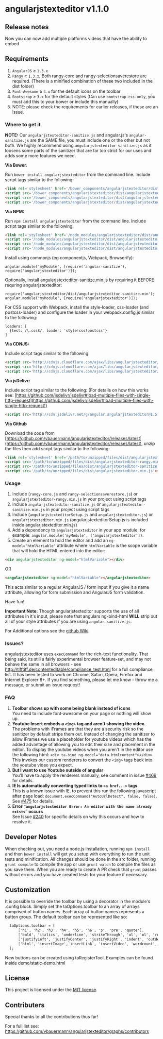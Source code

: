 angularjstexteditor v1.1.0
===========

## Release notes

Now you can now add multiple platforms videos that have the ability to embed

## Requirements

1. `AngularJS` ≥ `1.3.x`
2. `Rangy` ≥ `1.3.x`, Both rangy-core and rangy-selectionsaverestore are required. (There is a minified combination of these two included in the dist folder)
3. `Font-Awesome` ≥ `4.x` for the default icons on the toolbar
1. `Bootstrap` ≥ `3.x` for the default styles (Can use `bootstrap-css-only`, you must add this to your bower or include this manually)
5. NOTE: please check the requirements for earlier releases, if these are an issue.

### Where to get it

**NOTE:** Our `angularjstexteditor-sanitize.js` and angular.js's `angular-sanitize.js` are the SAME file, you must include one or the other but not both. We highly recommend using `angularjstexteditor-sanitize.js` as it loosens some parts of the sanitizer that are far too strict for our uses and adds some more features we need.

**Via Bower:**

Run `bower install angularjstexteditor` from the command line.
Include script tags similar to the following:
```html
<link rel='stylesheet' href='/bower_components/angularjstexteditor/dist/angularjstexteditor.css'>
<script src='/bower_components/angularjstexteditor/dist/angularjstexteditor-rangy.min.js'></script>
<script src='/bower_components/angularjstexteditor/dist/angularjstexteditor-sanitize.min.js'></script>
<script src='/bower_components/angularjstexteditor/dist/angularjstexteditor.min.js'></script>
```

**Via NPM:**

Run `npm install angularjstexteditor` from the command line.
Include script tags similar to the following:
```html
<link rel='stylesheet' href='/node_modules/angularjstexteditor/dist/angularjstexteditor.css'>
<script src='/node_modules/angularjstexteditor/dist/angularjstexteditor-rangy.min.js'></script>
<script src='/node_modules/angularjstexteditor/dist/angularjstexteditor-sanitize.min.js'></script>
<script src='/node_modules/angularjstexteditor/dist/angularjstexteditor.min.js'></script>
```
Install using commonjs (eg componentjs, Webpack, Browserify):
```
angular.module('myModule', [require('angular-sanitize'), require('angularjstexteditor')]);
```
Optionally, install angularjstexteditor-sanitize.min.js by requiring it BEFORE requring angularjstexteditor:
```
require('angularjstexteditor/dist/angularjstexteditor-sanitize.min');
angular.module('myModule', [require('angularjstexteditor')]);
```
For CSS support with Webpack, install the style-loader, css-loader (and postcss-loader) and configure the loader in your webpack.config.js similar to the following:
```
loaders: [
  {test: /\.css$/, loader: 'style!css!postcss'}
]
```

**Via CDNJS:**

Include script tags similar to the following:
```html
<script src='http://cdnjs.cloudflare.com/ajax/libs/angularjstexteditor/1.5.0/angularjstexteditor-rangy.min.js'></script>
<script src='http://cdnjs.cloudflare.com/ajax/libs/angularjstexteditor/1.5.0/angularjstexteditor-sanitize.min.js'></script>
<script src='http://cdnjs.cloudflare.com/ajax/libs/angularjstexteditor/1.5.0/angularjstexteditor.min.js'></script>
```

**Via jsDelivr:**

Include script tag similar to the following: (For details on how this works see: [https://github.com/jsdelivr/jsdelivr#load-multiple-files-with-single-http-request](https://github.com/jsdelivr/jsdelivr#load-multiple-files-with-single-http-request))
```html
<script src='http://cdn.jsdelivr.net/g/angular.angularjstexteditor@1.5.0(angularjstexteditor-rangy.min.js+angularjstexteditor-sanitize.min.js+angularjstexteditor.min.js)'></script>
```

**Via Github**

Download the code from [https://github.com/vbauermann/angularjstexteditor/releases/latest](https://github.com/vbauermann/angularjstexteditor/releases/latest), unzip the files then add script tags similar to the following:
```html
<link rel='stylesheet' href='/path/to/unzipped/files/dist/angularjstexteditor.min.css'>
<script src='/path/to/unzipped/files/dist/angularjstexteditor-rangy.min.js'></script>
<script src='/path/to/unzipped/files/dist/angularjstexteditor-sanitize.min.js'></script>
<script src='/path/to/unzipped/files/dist/angularjstexteditor.min.js'></script>
```

### Usage

1. Include (`rangy-core.js` and `rangy-selectionsaverestore.js`) or `angularjstexteditor-rangy.min.js` in your project using script tags
2. Include `angularjstexteditor-sanitize.js` or `angularjstexteditor-sanitize.min.js` in your project using script tags
3. Include (`angularjstexteditorSetup.js` and `angularjstexteditor.js`) or `angularjstexteditor.min.js` (angularjstexteditorSetup.js is included inside angularjstexteditor.min.js)
4. Add a dependency to `angularjstexteditor` in your app module, for example: ```angular.module('myModule', ['angularjstexteditor'])```.
5. Create an element to hold the editor and add an `ng-model="htmlVariable"` attribute where `htmlVariable` is the scope variable that will hold the HTML entered into the editor:
```html
<div angularjstexteditor ng-model="htmlVariable"></div>
```
OR
```html
<angularjstexteditor ng-model="htmlVariable"></angularjstexteditor>
```
This acts similar to a regular AngularJS / form input if you give it a name attribute, allowing for form submission and AngularJS form validation.

Have fun!

**Important Note:** Though angularjstexteditor supports the use of all attributes in it's input, please note that angulars ng-bind-html **WILL** strip out all of your style attributes if you are using `angular-sanitize.js`.

For Additional options see the [github Wiki](https://github.com/vbauermann/angularjstexteditor/wiki).

### Issues?

angularjstexteditor uses ```execCommand``` for the rich-text functionality.
That being said, its still a fairly experimental browser feature-set, and may not behave the same in all browsers - see http://tifftiff.de/contenteditable/compliance_test.html for a full compliance list.
It has been tested to work on Chrome, Safari, Opera, Firefox and Internet Explorer 8+.
If you find something, please let me know - throw me a message, or submit an issue request!

### FAQ

1. **Toolbar shows up with some being blank instead of icons**<br/>
You need to include font-awesome on your page or nothing will show up.
1. **Youtube Insert embeds a ```<img>``` tag and aren't showing the video.**<br/>
The problems with iFrames are that they are a security risk so the sanitizer by default strips them out. Instead of changing the sanitizer to allow iFrames we use a placeholder for youtube videos which has the added advantage of allowing you to edit their size and placement in the editor. To display the youtube videos when you aren't in the editor use the following html: ```<div ta-bind ng-model="data.htmlcontent"></div>```. This invokes our custom renderers to convert the ```<img>``` tags back into the youtube video you expect.
2. **But I want to use Youtube outside of angular**<br/>
You'll have to apply the renderers manually, see comment in issue [#469](https://github.com/vbauermann/angularjstexteditor/issues/469#issuecomment-68650506) for details.
3. **IE Is automatically converting typed links to `<a href...>` tags**<br/>
This is a known issue with IE, to prevent this run the following javascript after page load: `document.execCommand("AutoUrlDetect", false, false)`. See [#475](https://github.com/vbauermann/angularjstexteditor/issues/475) for details.
4. **Error `"angularjstexteditor Error: An editor with the name already exists"` occurs**<br/>
See Issue [#240](https://github.com/vbauermann/angularjstexteditor/issues/240) for specific details on why this occurs and how to resolve it.

## Developer Notes

When checking out, you need a node.js installation, running `npm install` and then `bower install` will get you setup with everything to run the unit tests and minification.
All changes should be done in the src folder, running `grunt compile` to compile the app or use `grunt watch` to compile the files as you save them.
When you are ready to create A PR check that `grunt` passes without errors and you have created tests for your feature if necessary.

## Customization

It is possible to override the toolbar by using a decorator in the module's .config block. Simply set the taOptions.toolbar to an array of arrays comprised of button names. Each array of button names represents a button group. The default toolbar can be represented like so:
```html
  taOptions.toolbar = [
      ['h1', 'h2', 'h3', 'h4', 'h5', 'h6', 'p', 'pre', 'quote'],
      ['bold', 'italics', 'underline', 'strikeThrough', 'ul', 'ol', 'redo', 'undo', 'clear'],
      ['justifyLeft', 'justifyCenter', 'justifyRight', 'indent', 'outdent'],
      ['html', 'insertImage','insertLink', 'insertVideo', 'wordcount', 'charcount']
  ];
```
New buttons can be created using taRegisterTool. Examples can be found inside demo/static-demo.html

## License

This project is licensed under the [MIT license](http://opensource.org/licenses/MIT).


## Contributers

Special thanks to all the contributions thus far!

For a full list see: https://github.com/vbauermann/angularjstexteditor/graphs/contributors


